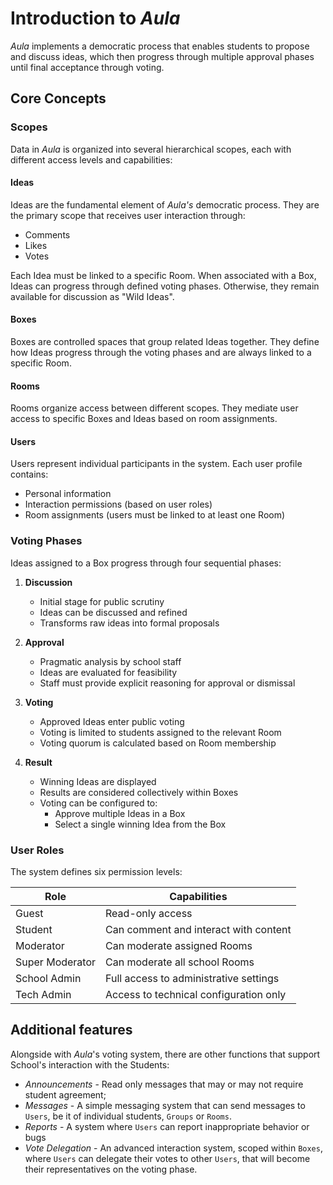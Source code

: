 # Introduction to _Aula_

_Aula_ implements a democratic process that enables students to propose and discuss ideas, which then progress through multiple approval phases until final acceptance through voting.

## Core Concepts

### Scopes

Data in _Aula_ is organized into several hierarchical scopes, each with different access levels and capabilities:

#### Ideas

Ideas are the fundamental element of _Aula's_ democratic process. They are the primary scope that receives user interaction through:

- Comments
- Likes
- Votes

Each Idea must be linked to a specific Room. When associated with a Box, Ideas can progress through defined voting phases. Otherwise, they remain available for discussion as "Wild Ideas".

#### Boxes

Boxes are controlled spaces that group related Ideas together. They define how Ideas progress through the voting phases and are always linked to a specific Room.

#### Rooms

Rooms organize access between different scopes. They mediate user access to specific Boxes and Ideas based on room assignments.

#### Users

Users represent individual participants in the system. Each user profile contains:

- Personal information
- Interaction permissions (based on user roles)
- Room assignments (users must be linked to at least one Room)

### Voting Phases

Ideas assigned to a Box progress through four sequential phases:

1. **Discussion**

   - Initial stage for public scrutiny
   - Ideas can be discussed and refined
   - Transforms raw ideas into formal proposals

2. **Approval**

   - Pragmatic analysis by school staff
   - Ideas are evaluated for feasibility
   - Staff must provide explicit reasoning for approval or dismissal

3. **Voting**

   - Approved Ideas enter public voting
   - Voting is limited to students assigned to the relevant Room
   - Voting quorum is calculated based on Room membership

4. **Result**
   - Winning Ideas are displayed
   - Results are considered collectively within Boxes
   - Voting can be configured to:
     - Approve multiple Ideas in a Box
     - Select a single winning Idea from the Box

### User Roles

The system defines six permission levels:

| Role            | Capabilities                           |
| --------------- | -------------------------------------- |
| Guest           | Read-only access                       |
| Student         | Can comment and interact with content  |
| Moderator       | Can moderate assigned Rooms            |
| Super Moderator | Can moderate all school Rooms          |
| School Admin    | Full access to administrative settings |
| Tech Admin      | Access to technical configuration only |

## Additional features

Alongside with _Aula_'s voting system, there are other functions that support School's interaction with the Students:

- _Announcements_ - Read only messages that may or may not require student agreement;
- _Messages_ - A simple messaging system that can send messages to `Users`, be it of individual students, `Groups` or `Rooms`.
- _Reports_ - A system where `Users` can report inappropriate behavior or bugs
- _Vote Delegation_ - An advanced interaction system, scoped within `Boxes`, where `Users` can delegate their votes to other `Users`, that will become their representatives on the voting phase.
